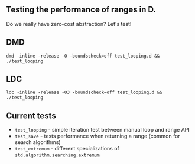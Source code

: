 Testing the performance of ranges in D.
----------------------------------------

Do we really have zero-cost abstraction?
Let's test!

DMD
---

```
dmd -inline -release -O -boundscheck=off test_looping.d && ./test_looping
```

LDC
---

```
ldc -inline -release -O3 -boundscheck=off test_looping.d && ./test_looping
```


Current tests
--------------

- `test_looping` - simple iteration test between manual loop and range API
- `test_save` - tests performance when returning a range (common for search algorithms)
- `test_extremum` - different specializations of `std.algorithm.searching.extremum`
